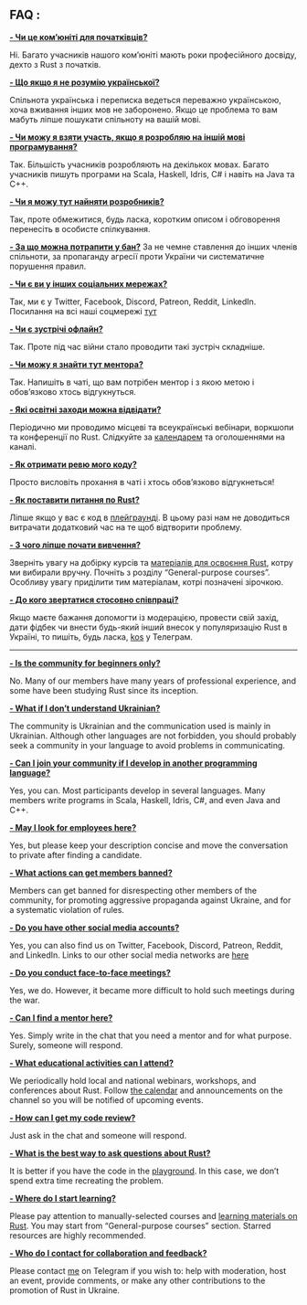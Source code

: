 
## FAQ :

<ins>__- Чи це ком’юніті для початківців?__</ins>

Ні. Багато учасників нашого ком’юніті мають роки професійного досвіду, дехто з Rust з початків.

<ins>__- Що якщо я не розумію української?__</ins>

Спільнота українська і переписка ведеться переважно українською, хоча вживання інших мов не заборонено. Якщо це проблема то вам мабуть ліпше пошукати спільноту на вашій мові.

<ins>__- Чи можу я взяти участь, якщо я розробляю на іншій мові програмування?__</ins>

Так. Більшість учасників розробляють на декількох мовах. Багато учасників пишуть програми на Scala, Haskell, Idris, C# і навіть на Java та C++.

<ins>__- Чи я можу тут найняти розробників?__</ins>

Так, проте обмежитися, будь ласка, коротким описом і обговорення перенесіть в особисте спілкування.

<ins>__- За що можна потрапити у бан?__</ins>
За не чемне ставлення до інших членів спільноти, за пропаганду агресії проти України чи систематичне порушення правил.

<ins>__- Чи є ви у інших соціальних мережах?__</ins>

Так, ми є у Twitter, Facebook, Discord, Patreon, Reddit, LinkedIn. Посилання на всі наші соцмережі [тут](https://t.me/rustlang_ua/2383)

<ins>__- Чи є зустрічі офлайн?__</ins>

Так. Проте під час війни стало проводити такі зустріч складніше.

<ins>__- Чи можу я знайти тут ментора?__</ins>

Так. Напишіть в чаті, що вам потрібен ментор і з якою метою і обов’язково хтось відгукнуться.

<ins>__- Які освітні заходи можна відвідати?__</ins>

Періодично ми проводимо місцеві та всеукраїнські вебінари, воркшопи та конференції по Rust. Слідкуйте за [календарем](https://calendar.google.com/calendar/u/0?cid=OWpobWZuYTJmdjcyNjFxNjNzaDV1aHZhNWNAZ3JvdXAuY2FsZW5kYXIuZ29vZ2xlLmNvbQ) та оголошеннями на каналі.

<ins>__- Як отримати ревю мого коду?__</ins>

Просто висловіть прохання в чаті і хтось обов’язково відгукнеться!

<ins>__- Як поставити питання по Rust?__</ins>

Ліпше якщо у вас є код в [плейграунді](https://play.rust-lang.org/). В цьому разі нам не доводиться витрачати додатковий час на те щоб відтворити проблему.

<ins>__- З чого ліпше почати вивчення?__</ins>

Зверніть увагу на добірку курсів та [матеріалів для освоєння Rust](https://github.com/Learn-Together-Pro/LearnRustTogether), котру ми вибирали вручну. Почніть з розділу “General-purpose courses”. Особливу увагу приділити тим матеріалам, котрі позначені зірочкою.

<ins>__- До кого звертатися стосовно співпраці?__</ins>

 Якщо маєте бажання допомогти із модерацією, провести свій захід, дати фідбек чи внести будь-який інший внесок у популяризацію Rust в Україні, то пишіть, будь ласка, [kos](https://t.me/wandalen_me) у Телеграм.

---

<ins>__- Is the community for beginners only?__</ins>

No. Many of our members have many years of professional experience, and some have been studying Rust since its inception.

<ins>__- What if I don’t understand Ukrainian?__</ins>

The community is Ukrainian and the communication used is mainly in Ukrainian. Although other languages are not forbidden, you should probably seek a community in your language to avoid problems in communicating.

<ins>__- Can I join your community if I develop in another programming language?__</ins>

Yes, you can. Most participants develop in several languages. Many members write programs in Scala, Haskell, Idris, C#, and even Java and C++.

<ins>__- May I look for employees here?__</ins>

Yes, but please keep your description concise and move the conversation to private after finding a candidate.

<ins>__- What actions can get members  banned?__</ins>

Members can get banned for disrespecting other members of the community, for promoting aggressive propaganda against Ukraine, and for a systematic violation of rules.

<ins>__- Do you have other social media accounts?__</ins>

Yes, you can also find us on Twitter, Facebook, Discord, Patreon, Reddit, and LinkedIn. Links to our other social media networks are [here](https://t.me/rustlang_ua/2383)   

<ins>__- Do you conduct face-to-face meetings?__</ins>

Yes, we do. However, it became more difficult to hold such meetings during the war.

<ins>__- Can I find a mentor here?__</ins>

Yes. Simply write in the chat that you need a mentor and for what purpose. Surely, someone will respond.

<ins>__- What educational activities can I attend?__</ins>

We periodically hold local and national webinars, workshops, and conferences about Rust. Follow  [the calendar](https://calendar.google.com/calendar/u/0?cid=OWpobWZuYTJmdjcyNjFxNjNzaDV1aHZhNWNAZ3JvdXAuY2FsZW5kYXIuZ29vZ2xlLmNvbQ) and announcements on the channel so you will be notified of upcoming events.

<ins>__- How can I get my code review?__</ins>

Just ask in the chat and someone will respond.

<ins>__- What is the best way to ask questions about Rust?__</ins>

It is better if you have the code in the [playground](https://play.rust-lang.org/). In this case, we don’t spend extra time recreating the problem.

<ins>__- Where do I start learning?__</ins>

Please pay attention to manually-selected courses and [learning materials on Rust](https://github.com/Learn-Together-Pro/LearnRustTogether). You may start from “General-purpose courses” section. Starred resources are highly recommended.

<ins>__- Who do I contact for collaboration and feedback?__</ins>

Please contact [me](https://t.me/wandalen_me) on Telegram if you wish to: help with moderation, host an event, provide comments, or make any other contributions to the promotion of Rust in Ukraine.

